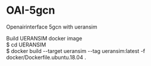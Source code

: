 # OAI-5gcn
Openairinterface 5gcn with ueransim

Build UERANSIM docker image\
$ cd UERANSIM\
$  docker build --target ueransim --tag ueransim:latest -f docker/Dockerfile.ubuntu.18.04 .
